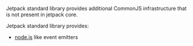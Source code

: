 Jetpack standard library provides additional CommonJS infrastructure that is
not present in jetpack core.

Jetpack standard library provides:

* [node.js] like event emitters

[node.js]:http://nodejs.org/